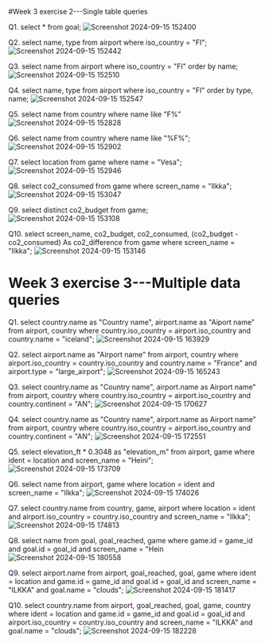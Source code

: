 #Week 3 exercise 2---Single table queries

Q1. select * from goal;
![Screenshot 2024-09-15 152400](https://github.com/user-attachments/assets/9c5e3ec1-506d-44e7-bfe1-8654dac82946)

Q2. select name, type from airport where iso_country = "FI";
![Screenshot 2024-09-15 152442](https://github.com/user-attachments/assets/f5f707df-9a75-40a6-aaa9-af5863378b60)

Q3. select name from airport where iso_country = "FI" order by name;
![Screenshot 2024-09-15 152510](https://github.com/user-attachments/assets/64d2d290-04d9-46aa-a0ed-39a2e836765f)

Q4. select name, type from airport where iso_country = "FI" order by type, name;
![Screenshot 2024-09-15 152547](https://github.com/user-attachments/assets/5626d160-71b5-44fe-8fa0-3674188ac11f)

Q5. select name from country where name like "F%"
![Screenshot 2024-09-15 152828](https://github.com/user-attachments/assets/230c4957-58fe-4858-8bb3-5ce98dc597a0)

Q6. select name from country where name like "%F%";
![Screenshot 2024-09-15 152902](https://github.com/user-attachments/assets/0539bc20-3529-419d-bf77-c2e71440e3cf)

Q7. select location from game where name = "Vesa";
![Screenshot 2024-09-15 152946](https://github.com/user-attachments/assets/3a5103f9-8261-4894-bfe4-6cf2eec49a0e)

Q8. select co2_consumed from game where screen_name = "Ilkka";
![Screenshot 2024-09-15 153047](https://github.com/user-attachments/assets/9856f0ec-bc51-4667-a63e-f9d74eaf9aad)

Q9. select distinct co2_budget from game;
![Screenshot 2024-09-15 153108](https://github.com/user-attachments/assets/4e8d3088-fb6d-4f9e-96db-f5c74ba61e86)

Q10. select screen_name, co2_budget, co2_consumed, (co2_budget - co2_consumed) As co2_difference from game where screen_name = "Ilkka";
![Screenshot 2024-09-15 153146](https://github.com/user-attachments/assets/02d0117f-9346-4a3b-8896-25da78a5f121)


# Week 3 exercise 3---Multiple data queries 


Q1.  select country.name as "Country name", airport.name as "Aiport name" from airport, country where country.iso_country = airport.iso_country and country.name = "iceland";
![Screenshot 2024-09-15 163929](https://github.com/user-attachments/assets/ce0b1c05-382e-4f53-9447-5d44f49b12be)

Q2. select airport.name as "Airport name" from airport, country where airport.iso_country = country.iso_country and country.name = "France" and airport.type = "large_airport";
![Screenshot 2024-09-15 165243](https://github.com/user-attachments/assets/d173272d-acfe-4c4d-b8b6-616e14870a4a)

Q3. select country.name as "Country name", airport.name as Airport name" from airport, country where country.iso_country = airport.iso_country and country.continent = "AN";
![Screenshot 2024-09-15 170627](https://github.com/user-attachments/assets/3367d61a-c22a-413f-99fc-b7c13fbf9a6a)

Q4.  select country.name as "Country name", airport.name as Airport name" from airport, country where country.iso_country = airport.iso_country and country.continent = "AN";
![Screenshot 2024-09-15 172551](https://github.com/user-attachments/assets/10a4f95c-2ddb-4674-88da-a53e762d3ca7)

Q5.  select elevation_ft * 0.3048 as "elevation_m" from airport, game where ident = location and screen_name = "Heini";
![Screenshot 2024-09-15 173709](https://github.com/user-attachments/assets/b7b6fa46-cdc9-4461-8fdf-c9cc3ad0caee)

Q6.  select name from airport, game where location = ident and screen_name = "Ilkka";
![Screenshot 2024-09-15 174026](https://github.com/user-attachments/assets/ddf96636-6cc4-4787-ba58-61dac7a7442f)

Q7.  select country.name from country, game, airport where location = ident and airport.iso_country = country.iso_country and screen_name = "Ilkka";
![Screenshot 2024-09-15 174813](https://github.com/user-attachments/assets/ffb92dd0-d3dc-4815-bff1-07b35de6635d)

Q8.  select name from goal, goal_reached, game where game.id = game_id and goal.id = goal_id and screen_name = "Hein
![Screenshot 2024-09-15 180558](https://github.com/user-attachments/assets/3911f574-c8ee-47bb-ba8d-2e08386ff4fd)

Q9.  select airport.name from airport, goal_reached, goal, game where ident = location and game.id = game_id and goal.id = goal_id and screen_name = "ILKKA" and goal.name = "clouds";
![Screenshot 2024-09-15 181417](https://github.com/user-attachments/assets/f171249d-73f2-475b-a147-36b8828ac298)

Q10.  select country.name from airport, goal_reached, goal, game, country where ident = location and game.id = game_id and goal.id = goal_id and airport.iso_country = country.iso_country and screen_name = "ILKKA" and goal.name = "clouds";
![Screenshot 2024-09-15 182228](https://github.com/user-attachments/assets/632f8842-979f-436b-82a3-1beae81983c6)







